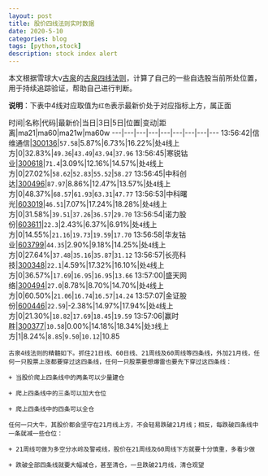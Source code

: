 ```yaml
---
layout: post
title: 股价四线法则实时数据
date: 2020-5-10
categories: blog
tags: [python,stock]
description: stock index alert
---
```



本文根据雪球大v[古泉](https://xueqiu.com/u/7148646888)的[古泉四线法则](https://xueqiu.com/7148646888/130498192)，计算了自己的一些自选股当前所处位置，用于持续追踪验证，帮助自己进行判断。

**说明**：下表中4线对应取值为`红色`表示最新价处于对应指标上方，属正面

时间|名称|代码|最新价|当日|3日|5日|位置|变动|距离|ma21|ma60|ma21w|ma60w
---|---|---|---|---|---|---|---|---
13:56:42|信维通信|[300136](https://xueqiu.com/S/SZ300136)|`57.58`|5.87%|6.73%|16.22%|处`4`线上方|0|32.83%|`49.36`|`43.49`|`43.94`|`37.96`
13:56:45|寒锐钴业|[300618](https://xueqiu.com/S/SZ300618)|`71.4`|3.09%|12.16%|14.57%|处`4`线上方|0|27.02%|`58.62`|`52.83`|`55.52`|`58.27`
13:56:45|中科创达|[300496](https://xueqiu.com/S/SZ300496)|`87.97`|8.86%|12.47%|13.57%|处`4`线上方|0|48.37%|`68.57`|`61.93`|`63.31`|`47.77`
13:56:53|中科曙光|[603019](https://xueqiu.com/S/SH603019)|`46.51`|7.07%|17.24%|18.28%|处`4`线上方|0|31.58%|`39.51`|`37.26`|`36.57`|`29.70`
13:56:54|诺力股份|[603611](https://xueqiu.com/S/SH603611)|`22.3`|2.43%|6.37%|6.91%|处`4`线上方|0|14.55%|`21.16`|`19.73`|`19.59`|`17.70`
13:56:58|华友钴业|[603799](https://xueqiu.com/S/SH603799)|`44.35`|2.90%|9.18%|14.25%|处`4`线上方|0|27.64%|`37.48`|`35.16`|`35.87`|`31.12`
13:56:57|长亮科技|[300348](https://xueqiu.com/S/SZ300348)|`22.1`|4.59%|17.32%|16.10%|处`4`线上方|0|36.57%|`17.69`|`16.95`|`16.95`|`13.66`
13:57:00|盛天网络|[300494](https://xueqiu.com/S/SZ300494)|`27.0`|8.78%|8.70%|14.70%|处`4`线上方|0|60.50%|`21.06`|`16.74`|`16.57`|`14.24`
13:57:07|金证股份|[600446](https://xueqiu.com/S/SH600446)|`22.59`|-2.38%|14.97%|17.94%|处`4`线上方|0|21.30%|`18.82`|`17.69`|`18.45`|`19.59`
13:57:06|赢时胜|[300377](https://xueqiu.com/S/SZ300377)|`10.58`|0.00%|14.18%|18.34%|处`3`线上方|1|8.24%|`8.85`|`9.50`|`10.12`|10.85

```
古泉4线法则的精髓如下。抓住21日线、60日线、21周线及60周线等四条线，外加21月线，任何一只股票上涨都要穿过这四条线，任何一只股票要想爆雷也要先下穿过这四条线：

+ 当股价爬上四条线中的两条可以少量建仓

+ 爬上四条线中的三条可以加大仓位

+ 爬上四条线中的四条可以全仓

任何一只大牛，其股价都会坚守在21月线上方，不会轻易跌破21月线；相反，每跌破四条线中一条就减一些仓位：

+ 21周线可做为多空分水岭及警戒线，股价在21周线及60周线下方就要十分慎重，多看少做

+ 跌破全部四条线就要大幅减仓，甚至清仓，一旦跌破21月线，清仓观望
```